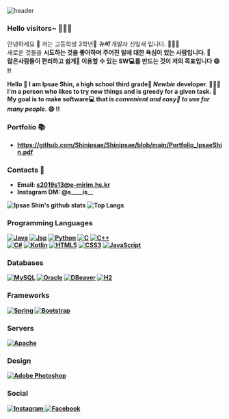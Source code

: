 ![header](https://capsule-render.vercel.app/api?type=waving&color=gradient&height=200&section=header&footer&text=🐣+Ipsae+Shin+🐣&fontSize=60&animation=twinkling)

### Hello visitors~ 👋👋👋

<p>
    안녕하세요 🥰 저는 고등학생 3학년🎒 <em><b>뉴비</b></em> 개발자 신잎새 입니다. 👩🏻‍💻 <br>
    새로운 것들을 <b>시도<b>하는 것을 좋아하며 주어진 일에 대한 욕심이 있는 사람입니다. 🎯 <br>
    <b>많은사람들이 편리하고 쉽게🤳</b> 이용할 수 있는 SW💻를 만드는 것이 저의 목표입니다 😄 ‼️
</p>
 
<p>
      Hello 🥰 I am Ipsae Shin, a high school third grade🎒 <em><b>Newbie</b></em> developer. 👩🏻‍💻 <br>
  I'm a person who likes to <b>try new things</b> and is greedy for a given task. 🎯 <br>
  My goal is to make software💻 that is <em><b>convenient and easy<b/>🤳 to use for many people</em>. 😄 ‼️
</p>
      
### Portfolio 📚
 * https://github.com/Shinipsae/Shinipsae/blob/main/Portfolio_IpsaeShin.pdf

### Contacts 💌
* Email: s2019s13@e-mirim.hs.kr
* Instagram DM: @s____is__

![Ipsae Shin's github stats](https://github-readme-stats.vercel.app/api?username=Shinipsae&show_icons=true&hide_border=true&count_private=true)
![Top Langs](https://github-readme-stats.vercel.app/api/top-langs/?username=Shinipsae&layout=compact&langs_count=81)

### Programming Languages
<a href="" target="_blank"><img alt="Java" src="https://img.shields.io/badge/java-%23ED8B00.svg?&style=flat-square&logo=java&logoColor=white"/></a>
<a href="" target="_blank"><img alt="Jsp" src="https://img.shields.io/badge/jsp-%23ED8B10.svg?&style=flat-square&logo=jsp&logoColor=white"/></a>
<a href="" target="_blank"><img alt="Python" src="https://img.shields.io/badge/python%20-%2314354C.svg?&style=flat-square&logo=python&logoColor=white"/></a>
<a href="" target="_blank"><img alt="C" src="https://img.shields.io/badge/c%20-%2300599C.svg?&style=flat-square&logo=c&logoColor=white"/></a>
<a href="" target="_blank"><img alt="C++" src="https://img.shields.io/badge/c++%20-%2300599C.svg?&style=flat-square&logo=c%2B%2B&ogoColor=white"/></a>
<br>
<a href="" target="_blank"><img alt="C#" src="https://img.shields.io/badge/c%23%20-%23239120.svg?&style=flat-square&logo=c-sharp&logoColor=white"/></a>
<a href="" target="_blank"><img alt="Kotlin" src="https://img.shields.io/badge/kotlin-%230095D5.svg?&style=flat-square&logo=kotlin&logoColor=white"/></a>
<a href="" target="_blank"><img alt="HTML5" src="https://img.shields.io/badge/html5%20-%23E34F26.svg?&style=flat-square&logo=html5&logoColor=white"/></a>
<a href="" target="_blank"><img alt="CSS3" src="https://img.shields.io/badge/css3%20-%231572B6.svg?&style=flat-square&logo=css3&logoColor=white"/></a>
<a href="" target="_blank"><img alt="JavaScript" src="https://img.shields.io/badge/javascript%20-%23323330.svg?&style=flat-square&logo=javascript&logoColor=%23F7DF1E"/></a>

### Databases
<a href="" target="_blank"><img alt="MySQL" src="https://img.shields.io/badge/mysql-%2300f.svg?&style=flat-square&logo=mysql&logoColor=white"/></a>
<a href="" target="_blank"><img alt="Oracle" src ="https://img.shields.io/badge/oracle%20-%23F00000.svg?&style=flat-square&logo=oracle&logoColor=white" /></a>
<a href="" target="_blank"><img alt="DBeaver" src="https://img.shields.io/badge/dbeaver-%23846d5e.svg?&style=flat-square&logo=dbeaver&logoColor=white"/></a>
<a href="" target="_blank"><img alt="H2" src="https://img.shields.io/badge/h2-%20%230011d1.svg?&style=flat-square&logo=h2&logoColor=white"/></a>

### Frameworks
<a href="" target="_blank"><img alt="Spring" src="https://img.shields.io/badge/spring%20-%236DB33F.svg?&style=flat-square&logo=spring&logoColor=white"/></a>
<a href="" target="_blank"><img alt="Bootstrap" src="https://img.shields.io/badge/bootstrap%20-%23563D7C.svg?&style=flat-square&logo=bootstrap&logoColor=white"/></a>

### Servers
<a href="" target="_blank"><img alt="Apache" src="https://img.shields.io/badge/apache%20-%23D42029.svg?&style=flat-square&logo=apache&logoColor=white"/></a>

### Design
<a href="" target="_blank"><img alt="Adobe Photoshop" src="https://img.shields.io/badge/adobe%20photoshop%20-%2331A8FF.svg?&style=for-the-badge&logo=adobe%20photoshop&logoColor=white"/></a>

### Social
<a href="https://www.instagram.com/s____is__/" target="_blank"><img alt="Instagram" src="https://img.shields.io/badge/instagram%20-%23E4405F.svg?&style=flat-square&logo=Instagram&logoColor=white"/> </a>
<a href="https://www.facebook.com/profile.php?id=100009419736751" target="_blank"><img alt="Facebook" src="https://img.shields.io/badge/Facebook%20-%231877F2.svg?&style=flat-square&logo=Facebook&logoColor=white"/></a>


